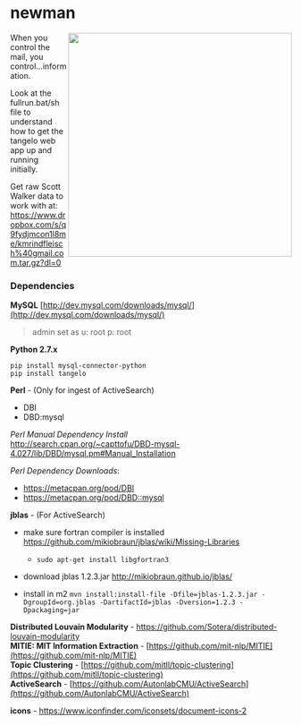 # newman

<img src="http://www.seinfeldscripts.com/images/newman1.jpg" height="400" align="right" />

<div>
When you control the mail, you control...information.

Look at the fullrun.bat/sh file to understand how to get the tangelo web app up and running initially.

Get raw Scott Walker data to work with at: https://www.dropbox.com/s/q9fydjmcon1l8me/kmrindfleisch%40gmail.com.tar.gz?dl=0
</div>

<h3>Dependencies</h3>

**MySQL** [http://dev.mysql.com/downloads/mysql/](http://dev.mysql.com/downloads/mysql/)
<br/>
> admin set as u: root p: root

**Python 2.7.x**
```
pip install mysql-connector-python
pip install tangelo
```

**Perl** - (Only for ingest of ActiveSearch)
- DBI
- DBD:mysql 

_Perl Manual Dependency Install_ <br/>
http://search.cpan.org/~capttofu/DBD-mysql-4.027/lib/DBD/mysql.pm#Manual_Installation

_Perl Dependency Downloads_:
- https://metacpan.org/pod/DBI
- https://metacpan.org/pod/DBD::mysql

**jblas** - (For ActiveSearch)
- make sure fortran compiler is installed
  https://github.com/mikiobraun/jblas/wiki/Missing-Libraries
    - `sudo apt-get install libgfortran3`
    
- download jblas 1.2.3.jar http://mikiobraun.github.io/jblas/
- install in m2 `mvn install:install-file -Dfile=jblas-1.2.3.jar -DgroupId=org.jblas -DartifactId=jblas -Dversion=1.2.3 -Dpackaging=jar`
      

**Distributed Louvain Modularity** - https://github.com/Sotera/distributed-louvain-modularity <br />
**MITIE: MIT Information Extraction** - [https://github.com/mit-nlp/MITIE](https://github.com/mit-nlp/MITIE)<br/>
**Topic Clustering** - [https://github.com/mitll/topic-clustering](https://github.com/mitll/topic-clustering)<br/>
**ActiveSearch** - [https://github.com/AutonlabCMU/ActiveSearch](https://github.com/AutonlabCMU/ActiveSearch)


**icons** - https://www.iconfinder.com/iconsets/document-icons-2 
